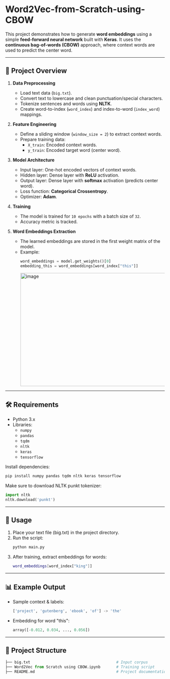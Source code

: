 # Word2Vec-from-Scratch-using-CBOW
This project demonstrates how to generate **word embeddings** using a simple **feed-forward neural network** built with **Keras**. 
It uses the **continuous bag-of-words (CBOW)** approach, where context words are used to predict the center word.

---

## 📌 Project Overview

1. **Data Preprocessing**
   - Load text data (`big.txt`).
   - Convert text to lowercase and clean punctuation/special characters.
   - Tokenize sentences and words using **NLTK**.
   - Create word-to-index (`word_index`) and index-to-word (`index_word`) mappings.

2. **Feature Engineering**
   - Define a sliding window (`window_size = 2`) to extract context words.
   - Prepare training data:
     - `X_train`: Encoded context words.
     - `y_train`: Encoded target word (center word).

3. **Model Architecture**
   - Input layer: One-hot encoded vectors of context words.
   - Hidden layer: Dense layer with **ReLU** activation.
   - Output layer: Dense layer with **softmax** activation (predicts center word).
   - Loss function: **Categorical Crossentropy**.
   - Optimizer: **Adam**.

4. **Training**
   - The model is trained for `10 epochs` with a batch size of `32`.
   - Accuracy metric is tracked.

5. **Word Embeddings Extraction**
   - The learned embeddings are stored in the first weight matrix of the model.
   - Example:
     ```python
     word_embeddings = model.get_weights()[0]
     embedding_this = word_embeddings[word_index["this"]]
     ```
     <img width="677" height="358" alt="image" src="https://github.com/user-attachments/assets/2e0c5435-0156-4f7a-8894-34840e6415a2" />

---

## 🛠️ Requirements

- Python 3.x
- Libraries:
  - `numpy`
  - `pandas`
  - `tqdm`
  - `nltk`
  - `keras`
  - `tensorflow`

Install dependencies:
```python
pip install numpy pandas tqdm nltk keras tensorflow
```

Make sure to download NLTK punkt tokenizer:
```python
import nltk
nltk.download('punkt')
```

---

## 🚀 Usage

1. Place your text file (big.txt) in the project directory.
2. Run the script:
    ```bash
    python main.py
    ```
3. After training, extract embeddings for words:
    ```bash
    word_embeddings[word_index["king"]]
    ```
---

## 📊 Example Output
- Sample context & labels:
  ```python
  ['project', 'gutenberg', 'ebook', 'of'] -> 'the'
  ```
- Embedding for word "this":
  ```python
  array([-0.012, 0.034, ..., 0.056])
  ```

---

## 📂 Project Structure
  ```python
  ├── big.txt                                      # Input corpus
  ├── Word2Vec from Scratch using CBOW.ipynb       # Training script
  ├── README.md                                    # Project documentation
  ```
